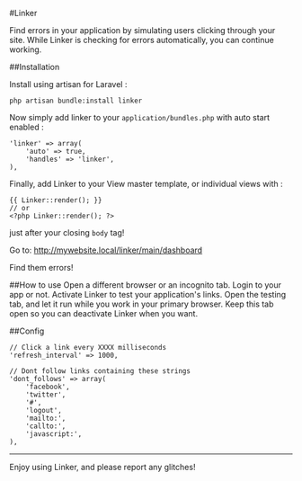 #Linker

Find errors in your application by simulating users clicking through your site.
While Linker is checking for errors automatically, you can continue working.

##Installation

Install using artisan for Laravel :

	php artisan bundle:install linker

Now simply add linker to your `application/bundles.php` with auto start enabled :

    'linker' => array(
        'auto' => true,
        'handles' => 'linker',
    ),

Finally, add Linker to your View master template, or individual views with :

    {{ Linker::render(); }}
    // or
	<?php Linker::render(); ?>

just after your closing `body` tag!

Go to: http://mywebsite.local/linker/main/dashboard

Find them errors!

##How to use
Open a different browser or an incognito tab.
Login to your app or not.
Activate Linker to test your application's links.
Open the testing tab, and let it run while you work in your primary browser.
Keep this tab open so you can deactivate Linker when you want.

##Config

    // Click a link every XXXX milliseconds
    'refresh_interval' => 1000,

    // Dont follow links containing these strings
    'dont_follows' => array(
        'facebook',
        'twitter',
        '#',
        'logout',
        'mailto:',
        'callto:',
        'javascript:',
    ),


---

Enjoy using Linker, and please report any glitches!
